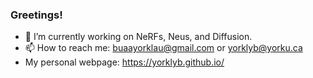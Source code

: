 ### Greetings!
- 🔭 I’m currently working on NeRFs, Neus, and Diffusion.
- 📫 How to reach me: buaayorklau@gmail.com or yorklyb@yorku.ca
- My personal webpage: https://yorklyb.github.io/


<!--![GitHub Stats](https://github-readme-stats.vercel.app/api?username=yorklyb&theme=radical)

**yorklyb/yorklyb** is a ✨ _special_ ✨ repository because its `README.md` (this file) appears on your GitHub profile.

Here are some ideas to get you started:

- 🔭 I’m currently working on ...
- 🌱 I’m currently learning ...
- 👯 I’m looking to collaborate on ...
- 🤔 I’m looking for help with ...
- 💬 Ask me about ...
- 📫 How to reach me: ...
- 😄 Pronouns: ...
- ⚡ Fun fact: ...
-->
